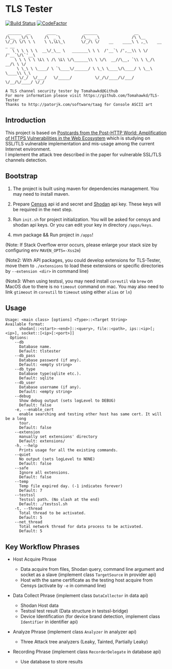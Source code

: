 # TLS Tester

[![Build Status](https://travis-ci.org/Tomahawkd/TLS-Tester.svg?branch=master)](https://travis-ci.org/Tomahawkd/TLS-Tester)
[![CodeFactor](https://www.codefactor.io/repository/github/tomahawkd/tls-tester/badge)](https://www.codefactor.io/repository/github/tomahawkd/tls-tester)

```
 ______  __       ____            ______                __                   
/\__  _\/\ \     /\  _`\         /\__  _\              /\ \__                
\/_/\ \/\ \ \    \ \,\L\_\       \/_/\ \/    __    ____\ \ ,_\    __   _ __  
   \ \ \ \ \ \  __\/_\__ \   _______\ \ \  /'__`\ /',__\\ \ \/  /'__`\/\`'__\
    \ \ \ \ \ \L\ \ /\ \L\ \/\______\\ \ \/\  __//\__, `\\ \ \_/\  __/\ \ \/ 
     \ \_\ \ \____/ \ `\____\/______/ \ \_\ \____\/\____/ \ \__\ \____\\ \_\ 
      \/_/  \/___/   \/_____/          \/_/\/____/\/___/   \/__/\/____/ \/_/
                                                                             
A TLS channel security tester by Tomahawkd@Github
For more information please visit https://github.com/Tomahawkd/TLS-Tester
Thanks to http://patorjk.com/software/taag for Console ASCII art
```

## Introduction
This project is based on [Postcards from the Post-HTTP World: 
Amplification of HTTPS Vulnerabilities in the Web Ecosystem](
https://ieeexplore.ieee.org/document/8835223) 
which is studying on SSL/TLS vulnerable implementation and mis-usage 
among the current Internet environment.  
I implement the attack tree described in the paper for vulnerable SSL/TLS
channels detection.

## Bootstrap
1. The project is built using maven for dependencies management. You may need to 
install maven.

2. Prepare [Censys](https://censys.io/account/api) api id and secret 
and [Shodan](https://account.shodan.io) api key. These keys will be required in the 
next step.

3. Run `init.sh` for project initialization. You will be asked for censys and shodan api 
keys. Or you can edit your key in directory `/apps/keys`.

4. mvn package && Run project in `/apps`!

(Note: If Stack Overflow error occurs, please enlarge your stack size by configuring env 
`MAVEN_OPTS=-Xss2m`)

(Note2: With API packages, you could develop extensions for TLS-Tester, move them to 
`./extensions` to load these extensions or specific directories by `--extension <dir>`
 in command line)
 
(Note3: When using testssl, you may need install `coreutil` via `brew` on MacOS due to 
there is no `timeout` command on mac. You may also need to link `gtimeout` in `coreutil` 
to `timeout` using either `alias` or `ln`)

## Usage

```
Usage: <main class> [options] <Type>::<Target String> 
Available format: 
      shodan[::<start>-<end>]::<query>, file::<path>, ips::<ip>[;<ip>], socket::[<ip>[:<port>]]
  Options:
    --db
      Database name.
      Default: tlstester
    --db_pass
      Database password (if any).
      Default: <empty string>
    --db_type
      Database type(sqlite etc.).
      Default: sqlite
    --db_user
      Database username (if any).
      Default: <empty string>
    --debug
      Show debug output (sets logLevel to DEBUG)
      Default: false
    -e, --enable_cert
      enable searching and testing other host has same cert. It will be a long 
      tour. 
      Default: false
    --extension
      manually set extensions' directory
      Default: extensions/
    -h, --help
      Prints usage for all the existing commands.
    --quiet
      No output (sets logLevel to NONE)
      Default: false
    --safe
      Ignore all extensions.
      Default: false
    --temp
      Temp file expired day. (-1 indicates forever)
      Default: 7
    --testssl
      Testssl path. (No slash at the end)
      Default: ./testssl.sh
    -t, --thread
      Total thread to be activated.
      Default: 5
    --net_thread
      Total network thread for data process to be activated.
      Default: 5

```

## Key Workflow Phrases

- Host Acquire Phrase
  - Data acquire from files, Shodan query, command line argument and socket as a slave 
  (implement class `TargetSource` in provider api)
  - Host with the same certificate as the testing host acquire from Censys (activate 
  by `-e` in command line)

- Data Collect Phrase (implement class `DataCollector` in data api)
  - Shodan Host data
  - Testssl test result (Data structure in testssl-bridge)
  - Device Identification (for device brand detection, implement class `Identifier` 
  in identifier api)

- Analyze Phrase (implement class `Analyzer` in analyzer api)
  - Three Attack tree analyzers (Leaky, Tainted, Partially Leaky)

- Recording Phrase (implement class `RecorderDelegate` in database api)
  - Use database to store results

